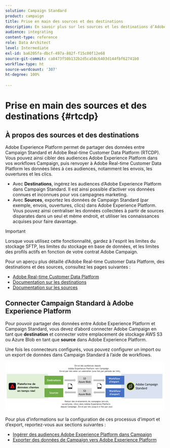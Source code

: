 ```yaml
---
solution: Campaign Standard
product: campaign
title: Prise en main des sources et des destinations
description: En savoir plus sur les sources et les destinations d’Adobe Experience Platform.
audience: integrating
content-type: reference
role: Data Architect
level: Intermediate
exl-id: ba6205fa-dbcf-497a-882f-f15c00f12e68
source-git-commit: ca8473f50b132b2d5ca58c6403d144fbf62741b0
workflow-type: ht
source-wordcount: '307'
ht-degree: 100%

---
```


# Prise en main des sources et des destinations {#rtcdp}

## À propos des sources et des destinations

Adobe Experience Platform permet de partager des données entre Campaign Standard et Adobe Real-time Customer Data Platform (RTCDP). Vous pouvez ainsi cibler des audiences Adobe Experience Platform dans vos workflows Campaign, puis renvoyer à Adobe Real-time Customer Data Platform les données liées à ces audiences, notamment les envois, les ouvertures et les clics.

* Avec **Destinations**, ingérez les audiences d’Adobe Experience Platform dans Campaign Standard. Il est ainsi possible d’activer vos données connues et inconnues pour vos campagnes marketing.
* Avec **Sources**, exportez les données de Campaign Standard (par exemple, envois, ouvertures, clics) dans Adobe Experience Platform. Vous pouvez ainsi centraliser les données collectées à partir de sources disparates dans un seul et même endroit, et utiliser les connaissances acquises pour faire davantage.


>[!IMPORTANT]
>
>Lorsque vous utilisez cette fonctionnalité, gardez à l&#39;esprit les limites du stockage SFTP, les limites du stockage en base de données, et les limites des profils actifs en fonction de votre contrat Adobe Campaign.

Pour un aperçu plus détaillé d’Adobe Real-time Customer Data Platform, des destinations et des sources, consultez les pages suivantes :

* [Adobe Real-time Customer Data Platform](https://experienceleague.adobe.com/docs/experience-platform/rtcdp/overview.html?lang=fr)
* [Documentation sur les destinations](https://experienceleague.adobe.com/docs/experience-platform/destinations/home.html?lang=fr)
* [Documentation sur les sources](https://experienceleague.adobe.com/docs/experience-platform/sources/home.html?lang=fr)

## Connecter Campaign Standard à Adobe Experience Platform

Pour pouvoir partager des données entre Adobe Experience Platform et Campaign Standard, vous devez d’abord connecter Adobe Campaign en tant que **destination** et connecter votre emplacement de stockage AWS S3 ou Azure Blob en tant que **source** dans Adobe Experience Platform.

Une fois les connecteurs configurés, vous pouvez configurer un import ou un export de données dans Campaign Standard à l’aide de workflows.

![](assets/rtcdp-schema.png)

Pour plus d’informations sur la configuration de ces processus d’import et d’export, reportez-vous aux sections suivantes :

* [Ingérer des audiences Adobe Experience Platform dans Campaign](../../integrating/using/ingest-aep-data.md)
* [Exporter des données de Campaign vers Adobe Experience Platform](../../integrating/using/export-campaign-data.md)
